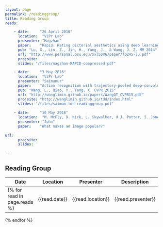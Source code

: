 ```yaml
---
layout: page
permalink: /readinggroup/
title: Reading Group
reads:

    - date:		"26 April 2016"
      location:  "ViPr Lab"
      presenter: "Magzhan"
      paper:    "Rapid: Rating pictorial aesthetics using deep learning"
	  pub: "Lu, X., Lin, Z., Jin, H., Yang, J., & Wang, J. Z. MM 2014" 
	  url: "http://www.personal.psu.edu/xxl5086/paper/fp245-lu.pdf"
	  projsite:
	  slides: "/files/magzhan-RAPID-compressed.pdf"

    - date:		"3 May 2016"
      location:  "ViPr Lab"
      presenter: "Saimunur"
      paper:    "Action recognition with trajectory-pooled deep-convolutional descriptors"
	  pub: "Wang, L., Qiao, Y., Tang, X. CVPR 2015"
	  url: "http://wanglimin.github.io/papers/WangQT_CVPR15.pdf"
	  projsite: "http://wanglimin.github.io/tdd/index.html"
	  slides: "/files/saimun-tdd-readinggroup.pdf"
	  
	- date:		"10 May 2016"
      location:  "M. McFly, D. Kirk, L. Skywalker, H.J. Potter, I. Jones, H. Houdini"
      presenter: "John"
      paper:    "What makes an image popular?"
	  
url:
	  projsite:
	  slides: 

---
```


## Reading Group

| Date | Location | Presenter | Description |
|--|--|--|--| 
{% for read in page.reads %}| {{read.date}} | {{read.location}} | {{read.presenter}} | {{read.paper}} | 
{% endfor %}

